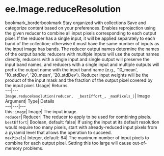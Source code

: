 
#  ee.Image.reduceResolution 
bookmark_borderbookmark Stay organized with collections  Save and categorize content based on your preferences.
Enables reprojection using the given reducer to combine all input pixels corresponding to each output pixel. If the reducer has a single input, it will be applied separately to each band of the collection; otherwise it must have the same number of inputs as the input image has bands. 
The reducer output names determine the names of the output bands: reducers with multiple inputs will use the output names directly, reducers with a single input and single output will preserve the input band names, and reducers with a single input and multiple outputs will prefix the output name with the input band name (e.g., '10_mean', '10_stdDev', '20_mean', '20_stdDev').
Reducer input weights will be the product of the input mask and the fraction of the output pixel covered by the input pixel.
Usage| Returns  
---|---  
`Image.reduceResolution(reducer,  _bestEffort_, _maxPixels_)`| Image  
Argument| Type| Details  
---|---|---  
this: `image`| Image| The input image.  
`reducer`| Reducer| The reducer to apply to be used for combining pixels.  
`bestEffort`| Boolean, default: false| If using the input at its default resolution would require too many pixels, start with already-reduced input pixels from a pyramid level that allows the operation to succeed.  
`maxPixels`| Integer, default: 64| The maximum number of input pixels to combine for each output pixel. Setting this too large will cause out-of-memory problems.  
